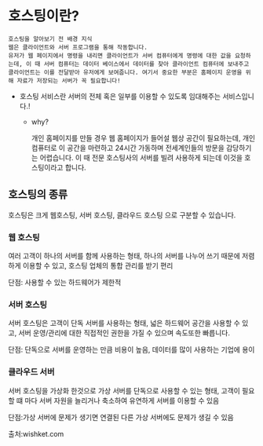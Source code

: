 # 호스팅이란?

```배경지식
호스팅을 알아보기 전 배경 지식
웹은 클라이언트와 서버 프로그램을 통해 작동합니다.
유저가 웹 페이지에서 명령을 내리면 클라이언트가 서버 컴퓨터에게 명령에 대한 값을 요청하는데, 이 때 서버 컴퓨터는 데이터 베이스에서 데이터를 찾아 클라이언트 컴퓨터에 보내주고 클라이언트는 이를 전달받아 유저에게 보여줍니다. 여기서 중요한 부분은 홈페이지 운영을 위해 자료가 저장되는 서버가 꼭 필요합니다!
```

- 호스팅 서비스란 서버의 전체 혹은 일부를 이용할 수 있도록 임대해주는 서비스입니다.!

  - why?

     개인 홈페이지를 만들 경우 웹 홈페이지가 들어설 웹상 공간이 필요하는데, 개인 컴퓨터로 이 공간을 마련하고 24시간 가동하며 전세계인들의 방문을 감당하기는 어렵습니다. 이 때 전문 호스팅사의 서버를 빌려 사용하게 되는데 이것을 호스팅이라고 합니다.



## 호스팅의 종류 

호스팅은 크게 웹호스팅, 서버 호스팅, 클라우드 호스팅 으로 구분할 수 있습니다.



### 웹 호스팅

여러 고객이 하나의 서버를 함께 사용하는 형태, 하나의 서버를 나누어 쓰기 때문에 저렴하게 이용할 수 있고, 호스팅 업체의 통합 관리를 받기 편리 

단점: 사용할 수 있는 하드웨어가 제한적



### 서버 호스팅

서버 호스팅은 고객이 단독 서버를 사용하는 형태, 넓은 하드웨어 공간을 사용할 수 있고, 서버 운영/관리에 대한 직접적인 권한을 가질 수 있으며 속도또한 빠릅니다.

단점: 단독으로 서버를 운영하는 만큼 비용이 높음, 데이터를 많이 사용하는 기업에 용이



### 클라우드 서버

서버 호스팅을 가상화 한것으로 가상 서버를 단독으로 사용할 수 있는 형태, 고객이 필요할 떄 마다 서버 자원을 늘리거나 축소하여 유연하게 서버를 이용할 수 있음

단점:가상 서버에 문제가 생기면 연결된 다른 가상 서버에도 문제가 생길 수 있음



출처:wishket.com







